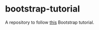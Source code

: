 # bootstrap-tutorial
A repository to follow [this](https://www.youtube.com/watch?v=QAgrHLtG1Yk&index=1&list=PL4cUxeGkcC9jE_cGvLLC60C_PeF_24pvv) Bootstrap tutorial.
